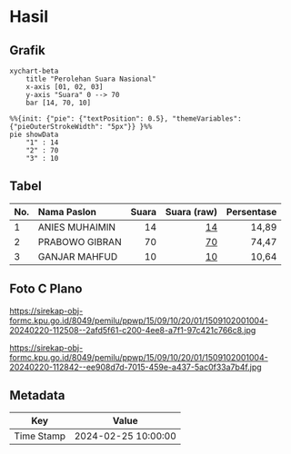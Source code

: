 # Hasil

## Grafik

```mermaid
xychart-beta
    title "Perolehan Suara Nasional"
    x-axis [01, 02, 03]
    y-axis "Suara" 0 --> 70
    bar [14, 70, 10]
```

```mermaid
%%{init: {"pie": {"textPosition": 0.5}, "themeVariables": {"pieOuterStrokeWidth": "5px"}} }%%
pie showData
    "1" : 14
    "2" : 70
    "3" : 10
```

## Tabel

| No. | Nama Paslon    | Suara | Suara (raw) | Persentase |
|:--- |:-------------- | -----:| -----------:| ----------:|
| 1   | ANIES MUHAIMIN | 14    | [14][p-1]   | 14,89      |
| 2   | PRABOWO GIBRAN | 70    | [70][p-2]   | 74,47      |
| 3   | GANJAR MAHFUD  | 10    | [10][p-3]   | 10,64      |


[p-1]: https://github.com/gigit-pemilu/pemilu-2024/blob/main/pilpres/hitung-suara/sub/15-jambi/sub/09-tebo/sub/10-serai-serumpun/sub/2001-pinang-belai/sub/004-tps/sub/paslon-1.txt
[p-2]: https://github.com/gigit-pemilu/pemilu-2024/blob/main/pilpres/hitung-suara/sub/15-jambi/sub/09-tebo/sub/10-serai-serumpun/sub/2001-pinang-belai/sub/004-tps/sub/paslon-2.txt
[p-3]: https://github.com/gigit-pemilu/pemilu-2024/blob/main/pilpres/hitung-suara/sub/15-jambi/sub/09-tebo/sub/10-serai-serumpun/sub/2001-pinang-belai/sub/004-tps/sub/paslon-3.txt

## Foto C Plano

https://sirekap-obj-formc.kpu.go.id/8049/pemilu/ppwp/15/09/10/20/01/1509102001004-20240220-112508--2afd5f61-c200-4ee8-a7f1-97c421c766c8.jpg

https://sirekap-obj-formc.kpu.go.id/8049/pemilu/ppwp/15/09/10/20/01/1509102001004-20240220-112842--ee908d7d-7015-459e-a437-5ac0f33a7b4f.jpg


## Metadata

| Key        | Value               |
| ---------- | ------------------- |
| Time Stamp | 2024-02-25 10:00:00 |



